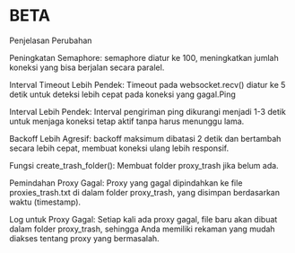 # BETA 

Penjelasan Perubahan

Peningkatan Semaphore: semaphore diatur ke 100, meningkatkan jumlah koneksi yang bisa berjalan secara paralel.

Interval Timeout Lebih Pendek: Timeout pada websocket.recv() diatur ke 5 detik untuk deteksi lebih cepat pada koneksi yang gagal.Ping

Interval Lebih Pendek: Interval pengiriman ping dikurangi menjadi 1-3 detik untuk menjaga koneksi tetap aktif tanpa harus menunggu lama.

Backoff Lebih Agresif: backoff maksimum dibatasi 2 detik dan bertambah secara lebih cepat, membuat koneksi ulang lebih responsif.

Fungsi create_trash_folder(): Membuat folder proxy_trash jika belum ada.

Pemindahan Proxy Gagal: Proxy yang gagal dipindahkan ke file proxies_trash.txt di dalam folder proxy_trash, yang disimpan berdasarkan waktu (timestamp).

Log untuk Proxy Gagal: Setiap kali ada proxy gagal, file baru akan dibuat dalam folder proxy_trash, sehingga Anda memiliki rekaman yang mudah diakses tentang proxy yang bermasalah.
